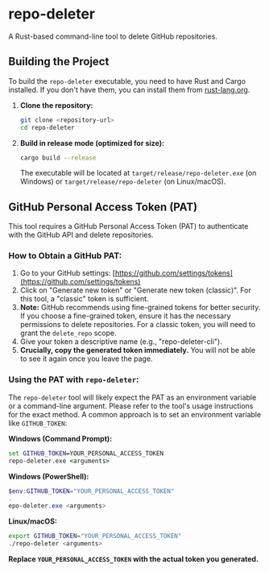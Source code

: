 # repo-deleter

A Rust-based command-line tool to delete GitHub repositories.

## Building the Project

To build the `repo-deleter` executable, you need to have Rust and Cargo installed. If you don't have them, you can install them from [rust-lang.org](https://www.rust-lang.org/tools/install).

1.  **Clone the repository:**
    ```bash
    git clone <repository-url>
    cd repo-deleter
    ```
2.  **Build in release mode (optimized for size):**
    ```bash
    cargo build --release
    ```
    The executable will be located at `target/release/repo-deleter.exe` (on Windows) or `target/release/repo-deleter` (on Linux/macOS).

## GitHub Personal Access Token (PAT)

This tool requires a GitHub Personal Access Token (PAT) to authenticate with the GitHub API and delete repositories.

### How to Obtain a GitHub PAT:

1.  Go to your GitHub settings: [https://github.com/settings/tokens](https://github.com/settings/tokens)
2.  Click on "Generate new token" or "Generate new token (classic)". For this tool, a "classic" token is sufficient.
3.  **Note:** GitHub recommends using fine-grained tokens for better security. If you choose a fine-grained token, ensure it has the necessary permissions to delete repositories. For a classic token, you will need to grant the `delete_repo` scope.
4.  Give your token a descriptive name (e.g., "repo-deleter-cli").
5.  **Crucially, copy the generated token immediately.** You will not be able to see it again once you leave the page.

### Using the PAT with `repo-deleter`:

The `repo-deleter` tool will likely expect the PAT as an environment variable or a command-line argument. Please refer to the tool's usage instructions for the exact method. A common approach is to set an environment variable like `GITHUB_TOKEN`:

**Windows (Command Prompt):**
```cmd
set GITHUB_TOKEN=YOUR_PERSONAL_ACCESS_TOKEN
repo-deleter.exe <arguments>
```

**Windows (PowerShell):**
```powershell
$env:GITHUB_TOKEN="YOUR_PERSONAL_ACCESS_TOKEN"
.epo-deleter.exe <arguments>
```

**Linux/macOS:**
```bash
export GITHUB_TOKEN="YOUR_PERSONAL_ACCESS_TOKEN"
./repo-deleter <arguments>
```

**Replace `YOUR_PERSONAL_ACCESS_TOKEN` with the actual token you generated.**
